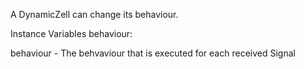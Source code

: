 A DynamicZell can change its behaviour.

Instance Variables
	behaviour:		<Object>

behaviour
	- The behvaviour that is executed for each received Signal